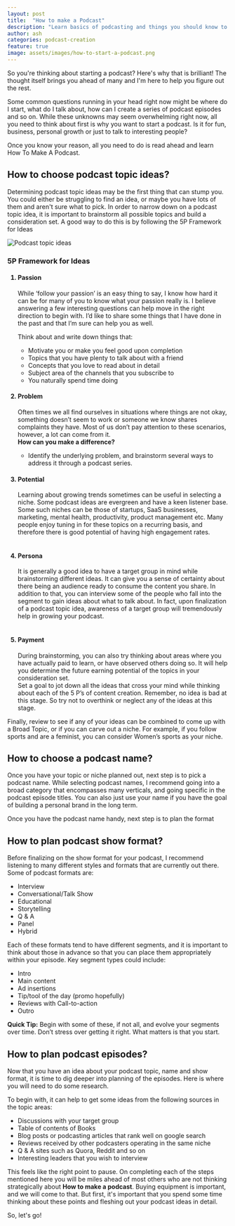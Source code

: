 ```yaml
---
layout: post
title:  "How to make a Podcast"
description: "Learn basics of podcasting and things you should know to start your podcast creation journey today!"
author: ash
categories: podcast-creation
feature: true
image: assets/images/how-to-start-a-podcast.png
---
```


So you're thinking about starting a podcast? Here's why that is brilliant! The thought itself brings you ahead of many and I'm here to help you figure out the rest. 

Some common questions running in your head right now might be where do I start, what do I talk about, how can I create a series of podcast episodes and so on. While these unknowns may seem overwhelming right now, all you need to think about first is why you want to start a podcast. Is it for fun, business, personal growth or just to talk to interesting people? 

Once you know your reason, all you need to do is read ahead and learn How To Make A Podcast. 

<h2> How to choose podcast topic ideas? </h2> 

Determining podcast topic ideas may be the first thing that can stump you. You could either be struggling to find an idea, or maybe you have lots of them and aren't sure what to pick. In order to narrow down on a podcast topic idea, it is important to brainstorm all possible topics and build a consideration set. A good way to do this is by following the 5P Framework for Ideas

<img src="{{site.baseurl}}/assets/images/podcast-topic-ideas.jpg" alt="Podcast topic ideas">

<h3>5P Framework for Ideas</h3>

<ol>
<h4><li>Passion</li></h4>
While ‘follow your passion’ is an easy thing to say, I know how hard it can be for many of you to know what your passion really is. I believe answering a few interesting questions can help move in the right direction to begin with. I’d like to share some things that I have done in the past and that I’m sure can help you as well. 

Think about and write down things that:

<ul>
<li>Motivate you or make you feel good upon completion</li> 
<li>Topics that you have plenty to talk about with a friend</li>
<li>Concepts that you love to read about in detail</li>
<li>Subject area of the channels that you subscribe to</li>
<li>You naturally spend time doing</li>
</ul>

<h4><li>Problem</li></h4>

Often times we all find ourselves in situations where things are not okay, something doesn’t seem to work or someone we know shares complaints they have. Most of us don’t pay attention to these scenarios, however, a lot can come from it.<br/><b>How can you make a difference?</b>
<ul><li> Identify the underlying problem, and brainstorm several ways to address it through a podcast series.</li></ul>

<h4><li>Potential</li></h4>

Learning about growing trends sometimes can be useful in selecting a niche. Some podcast ideas are evergreen and have a keen listener base. Some such niches can be those of startups, SaaS businesses, marketing, mental health, productivity, product management etc. Many people enjoy tuning in for these topics on a recurring basis, and therefore there is good potential of having high engagement rates. 

<h4><br/><li>Persona</li></h4>

It is generally a good idea to have a target group in mind while brainstorming different ideas. It can give you a sense of certainty about there being an audience ready to consume the content you share. In addition to that, you can interview some of the people who fall into the segment to gain ideas about what to talk about. In fact, upon finalization of a podcast topic idea, awareness of a target group will tremendously help in growing your podcast.

<h4><br/><li>Payment</li></h4>
During brainstorming, you can also try thinking about areas where you have actually paid to learn, or have observed others doing so. It will help you determine the future earning potential of the topics in your consideration set.<br/>Set a goal to jot down all the ideas that cross your mind while thinking about each of the 5 P’s of content creation. Remember, no idea is bad at this stage. So try not to overthink or neglect any of the ideas at this stage.
</ol>

Finally, review to see if any of your ideas can be combined to come up with a Broad Topic, or if you can carve out a niche. For example, if you follow sports and are a feminist, you can consider Women’s sports as your niche. 

<h2>How to choose a podcast name?</h2>

Once you have your topic or niche planned out, next step is to pick a podcast name. While selecting podcast names, I recommend going into a broad category that encompasses many verticals, and going specific in the podcast episode titles. 
You can also just use your name if you have the goal of building a personal brand in the long term.

Once you have the podcast name handy, next step is to plan the format

<h2>How to plan podcast show format?</h2>

Before finalizing on the show format for your podcast, I recommend listening to many different styles and formats that are currently out there. Some of podcast formats are:

<ul>
<li>Interview</li>
<li>Conversational/Talk Show</li>
<li>Educational</li>
<li>Storytelling</li>
<li>Q & A</li>
<li>Panel</li>
<li>Hybrid</li>
</ul>

Each of these formats tend to have different segments, and it is important to think about those in advance so that you can place them appropriately within your episode. Key segment types could include: 

<ul>
<li>Intro</li>
<li>Main content</li>
<li>Ad insertions</li>
<li>Tip/tool of the day (promo hopefully)</li>
<li>Reviews with Call-to-action</li>
<li>Outro</li>
</ul>
<b>Quick Tip:</b> Begin with some of these, if not all, and evolve your segments over time. Don’t stress over getting it right. What matters is that you start.

<h2>How to plan podcast episodes?</h2>

Now that you have an idea about your podcast topic, name and show format, it is time to dig deeper into planning of the episodes. Here is where you will need to do some research. 

To begin with, it can help to get some ideas from the following sources in the topic areas: 

<ul>
<li>Discussions with your target group</li>
<li>Table of contents of Books</li>
<li>Blog posts or podcasting articles that rank well on google search</li>
<li>Reviews received by other podcasters operating in the same niche</li>
<li>Q & A sites such as Quora, Reddit and so on</li>
<li>Interesting leaders that you wish to interview</li>
</ul>


This feels like the right point to pause. On completing each of the steps mentioned here you will be miles ahead of most others who are not thinking strategically about <b> How to make a podcast</b>. Buying equipment is important, and we will come to that. But first, it's important that you spend some time thinking about these points and fleshing out your podcast ideas in detail. 

So, let's go!
